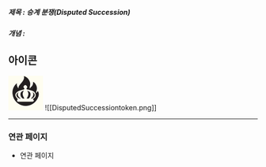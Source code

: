 ##### 제목 : 승계 분쟁(Disputed Succession)
##### 개념 : 
## 아이콘
<img src="\Assets\DisputedSuccessiontoken.png"/>
![[DisputedSuccessiontoken.png]]

--- 

### 연관 페이지
- 연관 페이지
